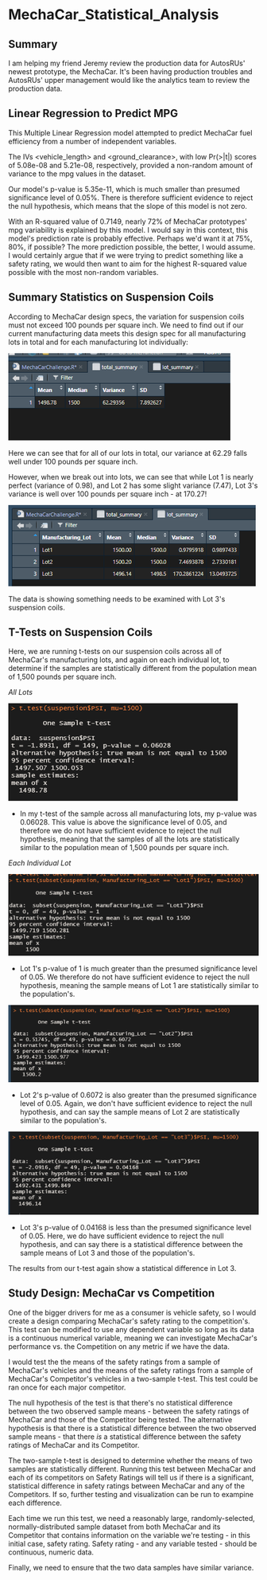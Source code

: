 # MechaCar_Statistical_Analysis

## Summary

I am helping my friend Jeremy review the production data for AutosRUs' newest prototype, the MechaCar. It's been having production troubles and AutosRUs' upper management would like the analytics team to review the production data. 


## Linear Regression to Predict MPG

This Multiple Linear Regression model attempted to predict MechaCar fuel efficiency from a number of independent variables. 

The IVs \<vehicle_length\> and \<ground_clearance\>, with low Pr(>|t|) scores of 5.08e-08 and 5.21e-08, respectively, provided a non-random amount of variance to the mpg values in the dataset. 

Our model's p-value is 5.35e-11, which is much smaller than presumed significance level of 0.05%. There is therefore sufficient evidence to reject the null hypothesis, which means that the slope of this model is not zero. 

With an R-squared value of 0.7149, nearly 72% of MechaCar prototypes' mpg variability is explained by this model. I would say in this context, this model's prediction rate is probably effective. Perhaps we'd want it at 75%, 80%, if possible? The more prediction possible, the better, I would assume. I would certainly argue that if we were trying to predict something like a safety rating, we would then want to aim for the highest R-squared value possible with the most non-random variables. 






## Summary Statistics on Suspension Coils

According to MechaCar design specs, the variation for suspension coils must not exceed 100 pounds per square inch. We need to find out if our current manufacturing data meets this design spec for all manufacturing lots in total and for each manufacturing lot individually:

![](Resources/total_summary.PNG)

Here we can see that for all of our lots in total, our variance at 62.29 falls well under 100 pounds per square inch. 

However, when we break out into lots, we can see that while Lot 1 is nearly perfect (variance of 0.98), and Lot 2 has some slight variance (7.47), Lot 3's variance is well over 100 pounds per square inch - at 170.27!

![](Resources/lot_summary.PNG)

The data is showing something needs to be examined with Lot 3's suspension coils.





## T-Tests on Suspension Coils

Here, we are running t-tests on our suspension coils across all of MechaCar's manufacturing lots, and again on each individual lot, to determine if the samples are statistically different from the population mean of 1,500 pounds per square inch. 

*All Lots*

![](Resources/T_All.PNG)

- In my t-test of the sample across all manufacturing lots, my p-value was 0.06028. This value is above the significance level of 0.05, and therefore we do not have sufficient evidence to reject the null hypothesis, meaning that the samples of all the lots are statistically similar to the population mean of 1,500 pounds per square inch. 




*Each Individual Lot*

![](Resources/T_Lot1.PNG)

- Lot 1's p-value of 1 is much greater than the presumed significance level of 0.05. We therefore do not have sufficient evidence to reject the null hypothesis, meaning the sample means of Lot 1 are statistically similar to the population's.

![](Resources/T_Lot2.PNG)

- Lot 2's p-value of 0.6072 is also greater than the presumed significance level of 0.05. Again, we don't have sufficient evidence to reject the null hypothesis, and can say the sample means of Lot 2 are statistically similar to the population's.

![](Resources/T_Lot3.PNG)

- Lot 3's p-value of 0.04168 is less than the presumed significance level of 0.05. Here, we do have sufficient evidence to reject the null hypothesis, and can say there is a statistical difference between the sample means of Lot 3 and those of the population's. 


The results from our t-test again show a statistical difference in Lot 3.



## Study Design: MechaCar vs Competition

One of the bigger drivers for me as a consumer is vehicle safety, so I would create a design comparing MechaCar's safety rating to the competition's. This test can be modified to use any dependent variable so long as its data is a continuous numerical variable, meaning we can investigate MechaCar's performance vs. the Competition on any metric if we have the data.

I would test the the means of the safety ratings from a sample of MechaCar's vehicles and the means of the safety ratings from a sample of MechaCar's Competitor's vehicles in a two-sample t-test. This test could be ran once for each major competitor. 

The null hypothesis of the test is that there's no statistical difference between the two observed sample means - between the safety ratings of MechaCar and those of the Competitor being tested. The alternative hypothesis is that there is a statistical difference between the two observed sample means - that there *is* a statistical difference between the safety ratings of MechaCar and its Competitor. 

The two-sample t-test is designed to determine whether the means of two samples are statistically different. Running this test between MechaCar and each of its competitors on Safety Ratings will tell us if there is a significant, statistical difference in safety ratings between MechaCar and any of the Competitors. If so, further testing and visualization can be run to exampine each difference.

Each time we run this test, we need a reasonably large, randomly-selected, normally-distributed sample dataset from both MechaCar and its Competitor that contains information on the variable we're testing - in this initial case, safety rating. Safety rating - and any variable tested - should be continuous, numeric data. 

Finally, we need to ensure that the two data samples have similar variance. 



